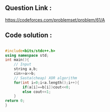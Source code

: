 ## Question Link :

https://codeforces.com/problemset/problem/61/A

## Code solution :

```cpp

#include<bits/stdc++.h>
using namespace std;
int main(){
    // Input
    string a,b;
    cin>>a>>b;
    // Sasta(cheap) XOR algorithm
    for(int i=0;i<a.length();i++){
        if(a[i]==b[i])cout<<0;
        else cout<<1;
    }
return 0;
}

```